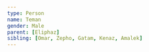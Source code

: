 ```yaml
---
type: Person
name: Teman
gender: Male
parent: [Eliphaz]
sibling: [Omar, Zepho, Gatam, Kenaz, Amalek]
---
```


